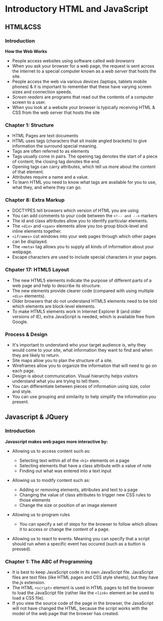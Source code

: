 # Introductory HTML and JavaScript

## HTML&CSS

### Introduction

**How the Web Works**

- People access websites using software called *web browsers*
- When you ask your browser for a web page, the request is sent across the internet to a special computer known as a *web server* that hosts the site.
- People access the web via various devices (laptops, tablets mobile phones) & it is important to remember that these have varying screen sizes and connection speeds.
- *Screen readers* are programs that read out the contents of a computer screen to a user.
- When you look at a website your browser is typically receiving HTML & CSS from the web server that hosts the site

### Chapter 1: Structure

- HTML Pages are text documents
- HTML uses tags (characters that sit inside angled brackets) to give information the surround special meaning.
- Tags are often referred to as elements
- Tags usually come in pairs. The opening tag denotes the start of a piece of content; the closing tag denotes the end.
- Opening tags can carry attributes, which tell us more about the content of that element.
- Attributes require a name and a value.
- To learn HTML you need to know what tags are available for you to use, what they, and where they can go.

### Chapter 8: Extra Markup

- DOCTYPES tell browsers which version of HTML you are using
- You can add comments to your code between the `<!-- and -->` markers
- The id and class attributes allow you to identify particular elements.
- The `<div>` and `<span>` elements allow you too group block-level and inline elements together.
- `<iframes>` cut windows into your web pages through which other pages can be displayed.
- The `<meta>` tag allows you to supply all kinds of information about your webpage.
- Escape characters are used to include special characters in your pages.

### Chpater 17: HTML5 Layout

- The new HTML5 elements indicate the purpose of different parts of a web page and help to describe its structure.
- The new elements provide clearer code (compared with using multiple `<div>` elements).
- Older browsers that do not understand HTML5 elements need to be told which elements are block-level elements.
- To make HTML5 elements work in Internet Explorer 8 (and older versions of IE), extra JavaScript is needed, which is available free from Google.

### Process & Design

- It's important to understand who your target audience is, why they would come to your site, what information they want to find and when they are likely to return.
- Site maps allow you to plan the structure of a site.
- Wireframes allow you to organize the information that will need to go on each page.
- Design is about communication. Visual hierarchy helps visitors understand what you are trying to tell them.
- You can differentiate between pieces of information using size, color and style.
- You can use grouping and similarity to help simplify the information you present.

## Javascript & JQuery

### Introduction

**Javascript makes web pages more interactive by:**

- Allowing us to access content such as:

  - Selecting text within all of the `<h1>` elements on a page
  - Selecting elements that have a class attribute with a value of note
  - Finding out what was entered into a text input

- Allowing us to modify content such as:
  - Adding or removing elements, attributes and text to a page
  - Changing the value of class attributes to trigger new CSS rules to those elements
  - Change the size or position of an image element

- Allowing us to program rules
  - You can specify a set of steps for the browser to follow which allows it to access or change the content of a page.

- Allowing us to react to events. Meaning you can specify that a script should run when a specific event has occured (such as a button is pressed).

### Chapter 1: The ABC of Programming

- It is best to keep JavaScript code in its own JavaScript file. JavaScript files are text files (like HTML pages and CSS style sheets), but they have the.js extension.
- The HTML `<script>` element is used in HTML pages to tell the browser to load the JavaScript file (rather like the `<link>` element an be used to load a CSS file).
- If you view the source code of the page in the browser, the JavaScript will not have changed the HTML, because the script works with the model of the web page that the browser has created.
